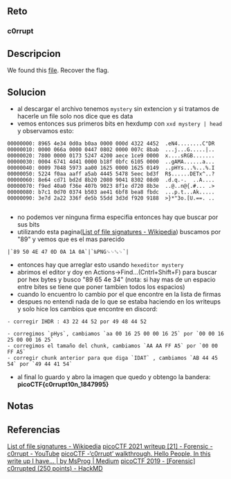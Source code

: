 
## Reto
### c0rrupt

## Descripcion
We found this [file](https://jupiter.challenges.picoctf.org/static/ab30fcb7d47364b4190a7d3d40edb551/mystery). Recover the flag.

## Solucion
- al descargar el archivo tenemos `mystery` sin extencion y si tratamos de hacerle un file solo nos dice que es data
- vemos entonces sus primeros bits en hexdump con `xxd mystery | head` y observamos esto:
```
00000000: 8965 4e34 0d0a b0aa 0000 000d 4322 4452  .eN4........C"DR
00000010: 0000 066a 0000 0447 0802 0000 007c 8bab  ...j...G.....|..
00000020: 7800 0000 0173 5247 4200 aece 1ce9 0000  x....sRGB.......
00000030: 0004 6741 4d41 0000 b18f 0bfc 6105 0000  ..gAMA......a...
00000040: 0009 7048 5973 aa00 1625 0000 1625 0149  ..pHYs...%...%.I
00000050: 5224 f0aa aaff a5ab 4445 5478 5eec bd3f  R$......DETx^..?
00000060: 8e64 cd71 bd2d 8b20 2080 9041 8302 08d0  .d.q.-.  ..A....
00000070: f9ed 40a0 f36e 407b 9023 8f1e d720 8b3e  ..@..n@{.#... .>
00000080: b7c1 0d70 0374 b503 ae41 6bf8 bea8 fbdc  ...p.t...Ak.....
00000090: 3e7d 2a22 336f de5b 55dd 3d3d f920 9188  >}*"3o.[U.==. ..
  
```
- no podemos ver ninguna firma especifia entonces hay que buscar por sus bits
- utilizando esta pagina([List of file signatures - Wikipedia](https://en.wikipedia.org/wiki/List_of_file_signatures)) buscamos por "89" y vemos que es el mas parecido
```
|`89 50 4E 47 0D 0A 1A 0A`|`‰PNG␍␊␚␊`|
```
- entonces hay que arreglar esto usando `hexeditor mystery`
- abrimos el editor y doy en Actions->Find...(Cntrl+Shift+F) para buscar por hex bytes y busco "89 65 4e 34" (nota: si hay mas de un espacio entre bites se tiene que poner tambien todos los espacios)
- cuando lo encuentro lo cambio por el que encontre en la lista de firmas
- despues no entendi nada de lo que se estaba haciendo en los writeups y solo hice los cambios que encontre en discord:
```
- corregir IHDR : 43 22 44 52 por 49 48 44 52

- corregimos `pHys`, cambiamos `aa 00 16 25 00 00 16 25` por `00 00 16 25 00 00 16 25`
- corregimos el tamaño del chunk, cambiamos `AA AA FF A5` por `00 00 FF A5`
- corregir chunk anterior para que diga `IDAT` , cambiamos `AB 44 45 54` por `49 44 41 54`
```
- al final lo guardo y abro la imagen que quedo y obtengo la bandera: **picoCTF{c0rrupt10n_1847995}**
## Notas

## Referencias
[List of file signatures - Wikipedia](https://en.wikipedia.org/wiki/List_of_file_signatures)
[picoCTF 2021 writeup [21] - Forensic - c0rrupt - YouTube](https://www.youtube.com/watch?v=7zY4VkiWbBI&list=PLDo9DMLZyP6kTZ8Td37-LdbAx4-yNfHBl&index=21)
[picoCTF -‘c0rrupt’ walkthrough. Hello People, In this write up I have… | by MsProg | Medium](https://medium.com/@mohammedsbihi11/picoctf-c0rrupt-walkthrough-9b40ac5b1ccc)
[picoCTF 2019 - [Forensic] c0rrupted (250 points) - HackMD](https://hackmd.io/@FlsYpINbRKixPQQVbh98kw/Bk9Wj63vH)